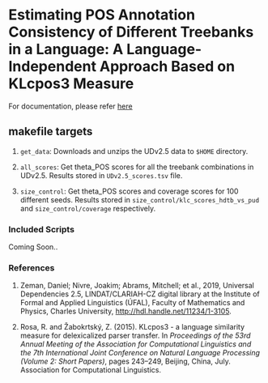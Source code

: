 <h1>Estimating POS Annotation Consistency of Different Treebanks in a Language: A Language-Independent Approach Based on KLcpos3 Measure</h1>

For documentation, please refer [here](docs/)

<h2>makefile targets</h2>

1. `get_data`: Downloads and unzips the UDv2.5 data to `$HOME` directory.

2. `all_scores`: Get theta_POS scores for all the treebank combinations in UDv2.5. Results stored
in `UDv2.5_scores.tsv` file.

3. `size_control`: Get theta_POS scores and coverage scores for 100 different seeds. Results stored in `size_control/klc_scores_hdtb_vs_pud`
 and `size_control/coverage` respectively.
 
<h3>Included Scripts</h3>

Coming Soon.. 

<h3>References</h3>

1. Zeman, Daniel; Nivre, Joakim; Abrams, Mitchell; et al., 2019, 
  Universal Dependencies 2.5, LINDAT/CLARIAH-CZ digital library at the Institute of Formal and Applied Linguistics (ÚFAL), Faculty of Mathematics and Physics, Charles University, 
  http://hdl.handle.net/11234/1-3105.

2. Rosa, R. and Žabokrtský, Z. (2015). KLcpos3 - a language
similarity measure for delexicalized parser transfer. In
<i>Proceedings of the 53rd Annual Meeting of the Association
for Computational Linguistics and the 7th International Joint 
Conference on Natural Language Processing (Volume 2: Short Papers)</i>, 
pages 243–249, Beijing, China, July. Association for Computational Linguistics.
